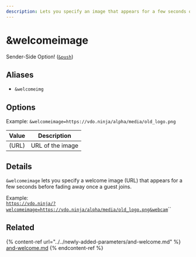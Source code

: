 ```yaml
---
description: Lets you specify an image that appears for a few seconds once a guest joins
---
```


# \&welcomeimage

Sender-Side Option! ([`&push`](../../source-settings/push.md))

## Aliases

* `&welcomeimg`

## Options

Example: `&welcomeimage=https://vdo.ninja/alpha/media/old_logo.png`

| Value | Description      |
| ----- | ---------------- |
| (URL) | URL of the image |

## Details

`&welcomeimage` lets you specify a welcome image (URL) that appears for a few seconds before fading away once a guest joins.

Example:\
[`https://vdo.ninja/?welcomeimage=https://vdo.ninja/alpha/media/old_logo.png&webcam`](https://vdo.ninja/?welcomeimage=https://vdo.ninja/alpha/media/old\_logo.png\&webcam)``

## Related

{% content-ref url="../../newly-added-parameters/and-welcome.md" %}
[and-welcome.md](../../newly-added-parameters/and-welcome.md)
{% endcontent-ref %}
